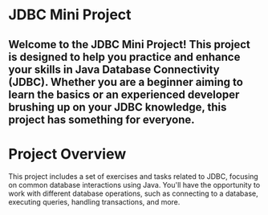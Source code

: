 # JDBC Mini Project 
## Welcome to the JDBC Mini Project! This project is designed to help you practice and enhance your skills in Java Database Connectivity (JDBC). Whether you are a beginner aiming to learn the basics or an experienced developer brushing up on your JDBC knowledge, this project has something for everyone.

# Project Overview
This project includes a set of exercises and tasks related to JDBC, focusing on common database interactions using Java. You'll have the opportunity to work with different database operations, such as connecting to a database, executing queries, handling transactions, and more.
